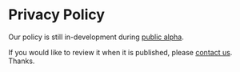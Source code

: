 # Privacy Policy

Our policy is still in-development during [public alpha](/public-alpha).

If you would like to review it when it is published, please [contact us](/contact). Thanks.